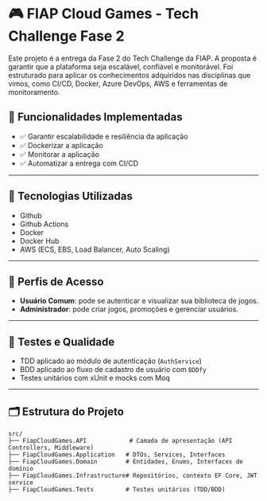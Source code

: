 # 🎮 FIAP Cloud Games - Tech Challenge Fase 2

Este projeto é a entrega da Fase 2 do Tech Challenge da FIAP. A proposta é garantir que a plataforma seja
escalável, confiável e monitorável. Foi estruturado para aplicar os conhecimentos
adquiridos nas disciplinas que vimos, como CI/CD, Docker, Azure DevOps, AWS
e ferramentas de monitoramento.

## 📌 Funcionalidades Implementadas

- ✅ Garantir escalabilidade e resiliência da aplicação
- ✅ Dockerizar a aplicação
- ✅ Monitorar a aplicação
- ✅ Automatizar a entrega com CI/CD

---

## 🧠 Tecnologias Utilizadas

- Github
- Github Actions
- Docker
- Docker Hub
- AWS (ECS, EBS, Load Balancer, Auto Scaling)

---

## 🔐 Perfis de Acesso

- **Usuário Comum**: pode se autenticar e visualizar sua biblioteca de jogos.
- **Administrador**: pode criar jogos, promoções e gerenciar usuários.

---

## 🧪 Testes e Qualidade

- TDD aplicado ao módulo de autenticação (`AuthService`)
- BDD aplicado ao fluxo de cadastro de usuário com `BDDfy`
- Testes unitários com xUnit e mocks com Moq

---

## 🗂 Estrutura do Projeto

```plaintext
src/
├── FiapCloudGames.API            # Camada de apresentação (API Controllers, Middleware)
├── FiapCloudGames.Application   # DTOs, Services, Interfaces
├── FiapCloudGames.Domain        # Entidades, Enums, Interfaces de domínio
├── FiapCloudGames.Infrastructure# Repositórios, contexto EF Core, JWT service
├── FiapCloudGames.Tests         # Testes unitários (TDD/BDD)
```
